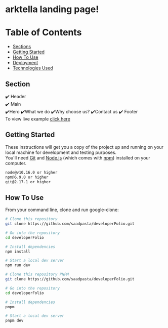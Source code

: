 <b><h1> arktella landing page!</h1> </b>

<h1><b>Table of Contents</b></h1>
<ul>
  <li><a href="#Section"> Sections</a></li>
  <li><a href="#getStarted"> Getting Started</a></li>
   <li><a href="#HowToUse"> How To Use</a></li>
   <li><a href="#deploy"> Deployment</a></li>
    <li><a href="#techUse">Technologies Used</a></li>
</ul>
<div id="Section">
  <h2><b> Section</b></h2>
  ✔️ Header <br>
  ✔️ Main <br>
        ✔️Hero
        ✔️What we do
        ✔️Why choose us?
        ✔️Contact us
  ✔️ Footer<br>
  To view live example  <a href="">click here</a>
</div>

<div id="getStarted"> 
  <h2><b>Getting Started</b></h2>
  <p>These instructions will get you a copy of the project up and running on your local machine for development and testing purposes. <br>
    You'll need <a href="https://git-scm.com/">Git</a> and <a href="https://nodejs.org/en/download/">Node.js</a> (which comes with <a href="https://www.npmjs.com/">npm</a>) installed on your computer.
  </p>
  
</div>
 
```bash
node@v10.16.0 or higher
npm@6.9.0 or higher
git@2.17.1 or higher
```

<div id="HowToUse">
  <h2><b>How To Use</b></h2>
  <p> From your command line, clone and run google-clone:</p>
 
</div>


```bash
# Clone this repository
git clone https://github.com/saadpasta/developerFolio.git

# Go into the repository
cd developerFolio

# Install dependencies
npm install

# Start a local dev server
npm run dev
```

```bash
# Clone this repository PNPM
git clone https://github.com/saadpasta/developerFolio.git

# Go into the repository
cd developerFolio

# Install dependencies
pnpm

# Start a local dev server
pnpm dev
```

